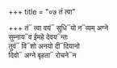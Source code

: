 +++
title = "०७ तं त्वा"

+++
तं᳓ त्वा वयं᳓ सुधि᳓यो न᳓व्यम् अग्ने  
सुम्नाय᳓व ईमहे देवय᳓न्तः  
तुवं᳓ वि᳓शो अनयो दी᳓दियानो  
दिवो᳓ अग्ने बृहता᳓ रोचने᳓न